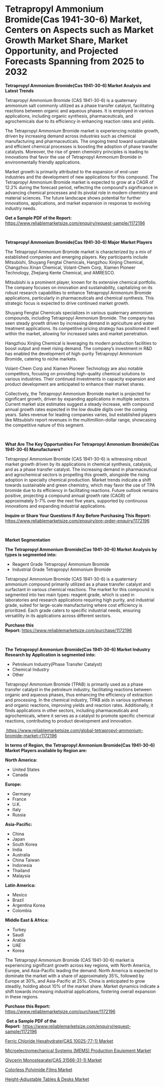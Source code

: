 <p><h1>Tetrapropyl Ammonium Bromide(Cas 1941-30-6) Market, Centers on Aspects such as Market Growth Market Share, Market Opportunity, and Projected Forecasts Spanning from 2025 to 2032</h1></p><p><strong>Tetrapropyl Ammonium Bromide(Cas 1941-30-6) Market Analysis and Latest Trends</strong></p>
<p><p>Tetrapropyl Ammonium Bromide (CAS 1941-30-6) is a quaternary ammonium salt commonly utilized as a phase transfer catalyst, facilitating reactions between organic and aqueous phases. It is employed in various applications, including organic synthesis, pharmaceuticals, and agrochemicals due to its efficiency in enhancing reaction rates and yields.</p><p>The Tetrapropyl Ammonium Bromide market is experiencing notable growth, driven by increasing demand across industries such as chemical manufacturing and pharmaceuticals. The ongoing trend toward sustainable and efficient chemical processes is boosting the adoption of phase transfer catalysts. Moreover, the rise of green chemistry principles is leading to innovations that favor the use of Tetrapropyl Ammonium Bromide in environmentally friendly applications.</p><p>Market growth is primarily attributed to the expansion of end-user industries and the development of new applications for this compound. The Tetrapropyl Ammonium Bromide market is expected to grow at a CAGR of 12.2% during the forecast period, reflecting the compound's significance in advancing chemical processes and its pivotal role in modern chemistry and material sciences. The future landscape shows potential for further innovations, applications, and market expansion in response to evolving industry needs.</p></p>
<p><strong>Get a Sample PDF of the Report:&nbsp;</strong> <a href="https://www.reliablemarketsize.com/enquiry/request-sample/1172196?utm_campaign=1898&utm_medium=2&utm_source=Github&utm_content=ia&utm_term=02022025&utm_id=tetrapropyl-ammonium-bromidecas-1941-30-6">https://www.reliablemarketsize.com/enquiry/request-sample/1172196</a></p>
<p>&nbsp;</p>
<p><strong>Tetrapropyl Ammonium Bromide(Cas 1941-30-6) Major Market Players</strong></p>
<p><p>The Tetrapropyl Ammonium Bromide market is characterized by a mix of established companies and emerging players. Key participants include Mitsubishi, Shuyang Fengtai Chemicals, Hangzhou Xinjing Chemical, Changzhou Xinan Chemical, Volant-Chem Corp, Xiamen Pioneer Technology, Zhejiang Kente Chemical, and AMRESCO. </p><p>Mitsubishi is a prominent player, known for its extensive chemical portfolio. The company focuses on innovation and sustainability, capitalizing on its robust research capabilities to enhance Tetrapropyl Ammonium Bromide applications, particularly in pharmaceuticals and chemical synthesis. This strategic focus is expected to drive continued market growth.</p><p>Shuyang Fengtai Chemicals specializes in various quaternary ammonium compounds, including Tetrapropyl Ammonium Bromide. The company has seen steady growth driven by increasing demand in agriculture and water treatment applications. Its competitive pricing strategy has positioned it well within the market, allowing for increased sales and market penetration.</p><p>Hangzhou Xinjing Chemical is leveraging its modern production facilities to boost output and meet rising demand. The company’s investment in R&D has enabled the development of high-purity Tetrapropyl Ammonium Bromide, catering to niche markets. </p><p>Volant-Chem Corp and Xiamen Pioneer Technology are also notable competitors, focusing on providing high-quality chemical solutions to various industries. Their continued investments in capacity expansion and product development are anticipated to enhance their market shares.</p><p>Collectively, the Tetrapropyl Ammonium Bromide market is projected for significant growth, driven by expanding applications in multiple sectors. Current market size estimates suggest a steady increase, with compound annual growth rates expected in the low double digits over the coming years. Sales revenue for leading companies varies, but established players like Mitsubishi report revenues in the multimillion-dollar range, showcasing the competitive nature of this segment.</p></p>
<p>&nbsp;</p>
<p><strong>What Are The Key Opportunities For Tetrapropyl Ammonium Bromide(Cas 1941-30-6) Manufacturers?</strong></p>
<p><p>Tetrapropyl Ammonium Bromide (CAS 1941-30-6) is witnessing robust market growth driven by its applications in chemical synthesis, catalysis, and as a phase transfer catalyst. The increasing demand in pharmaceutical and agrochemical sectors is propelling this growth, alongside the rising adoption in specialty chemical production. Market trends indicate a shift towards sustainable and green chemistry, which may favor the use of TPA bromide due to its efficiency in facilitating reactions. Future outlook remains positive, projecting a compound annual growth rate (CAGR) of approximately 5-7% over the next five years, supported by continuous innovations and expanding industrial applications.</p></p>
<p><strong>Inquire or Share Your Questions If Any Before Purchasing This Report:</strong> <a href="https://www.reliablemarketsize.com/enquiry/pre-order-enquiry/1172196?utm_campaign=1898&utm_medium=2&utm_source=Github&utm_content=ia&utm_term=02022025&utm_id=tetrapropyl-ammonium-bromidecas-1941-30-6">https://www.reliablemarketsize.com/enquiry/pre-order-enquiry/1172196</a></p>
<p>&nbsp;</p>
<p><strong>Market Segmentation</strong></p>
<p><strong>The Tetrapropyl Ammonium Bromide(Cas 1941-30-6) Market Analysis by types is segmented into:</strong></p>
<p><ul><li>Reagent Grade Tetrapropyl Ammonium Bromide</li><li>Industrial Grade Tetrapropyl Ammonium Bromide</li></ul></p>
<p><p>Tetrapropyl Ammonium Bromide (CAS 1941-30-6) is a quaternary ammonium compound primarily utilized as a phase transfer catalyst and surfactant in various chemical reactions. The market for this compound is segmented into two main types: reagent grade, which is used in laboratories and research applications requiring high purity, and industrial grade, suited for large-scale manufacturing where cost efficiency is prioritized. Each grade caters to specific industrial needs, ensuring versatility in its applications across different sectors.</p></p>
<p><strong>Purchase this Report:&nbsp;</strong><a href="https://www.reliablemarketsize.com/purchase/1172196?utm_campaign=1898&utm_medium=2&utm_source=Github&utm_content=ia&utm_term=02022025&utm_id=tetrapropyl-ammonium-bromidecas-1941-30-6">https://www.reliablemarketsize.com/purchase/1172196</a></p>
<p>&nbsp;</p>
<p><strong>The Tetrapropyl Ammonium Bromide(Cas 1941-30-6) Market Industry Research by Application is segmented into:</strong></p>
<p><ul><li>Petroleum Industry(Phase Transfer Catalyst)</li><li>Chemical Industry</li><li>Other</li></ul></p>
<p><p>Tetrapropyl Ammonium Bromide (TPAB) is primarily used as a phase transfer catalyst in the petroleum industry, facilitating reactions between organic and aqueous phases, thus enhancing the efficiency of extraction and processing. In the chemical industry, TPAB aids in various syntheses and organic reactions, improving yields and reaction rates. Additionally, it finds applications in other sectors, including pharmaceuticals and agrochemicals, where it serves as a catalyst to promote specific chemical reactions, contributing to product development and innovation.</p></p>
<p><a href="https://www.reliablemarketsize.com/global-tetrapropyl-ammonium-bromide-market-r1172196?utm_campaign=1898&utm_medium=2&utm_source=Github&utm_content=ia&utm_term=02022025&utm_id=tetrapropyl-ammonium-bromidecas-1941-30-6">&nbsp;https://www.reliablemarketsize.com/global-tetrapropyl-ammonium-bromide-market-r1172196</a></p>
<p><strong>In terms of Region, the Tetrapropyl Ammonium Bromide(Cas 1941-30-6) Market Players available by Region are:</strong></p>
<p>
    <p> <strong> North America: </strong>
        <ul>
            <li>United States</li>
            <li>Canada</li>
        </ul>
        </p> 
    <p> <strong> Europe: </strong>
        <ul>
            <li>Germany</li>
            <li>France</li>
            <li>U.K.</li>
            <li>Italy</li>
            <li>Russia</li>
        </ul>
        </p> 
    <p> <strong> Asia-Pacific: </strong>
        <ul>
            <li>China</li>
            <li>Japan</li>
            <li>South Korea</li>
            <li>India</li>
            <li>Australia</li>
            <li>China Taiwan</li>
            <li>Indonesia</li>
            <li>Thailand</li>
            <li>Malaysia</li>
        </ul>
        </p> 
    <p> <strong> Latin America: </strong>
        <ul>
            <li>Mexico</li>
            <li>Brazil</li>
            <li>Argentina Korea</li>
            <li>Colombia</li>
        </ul>
        </p> 
    <p> <strong> Middle East & Africa: </strong>
        <ul>
            <li>Turkey</li>
            <li>Saudi</li>
            <li>Arabia</li>
            <li>UAE</li>
            <li>Korea</li>
        </ul>
    </p>
    </p>
<p><p>The Tetrapropyl Ammonium Bromide (CAS 1941-30-6) market is experiencing significant growth across key regions, with North America, Europe, and Asia-Pacific leading the demand. North America is expected to dominate the market with a share of approximately 35%, followed by Europe at 30%, and Asia-Pacific at 25%. China is anticipated to grow steadily, holding about 10% of the market share. Market dynamics indicate a shift towards increasing industrial applications, fostering overall expansion in these regions.</p></p>
<p><strong>Purchase this Report: </strong><a href="https://www.reliablemarketsize.com/purchase/1172196?utm_campaign=1898&utm_medium=2&utm_source=Github&utm_content=ia&utm_term=02022025&utm_id=tetrapropyl-ammonium-bromidecas-1941-30-6">https://www.reliablemarketsize.com/purchase/1172196</a></p>
<p>&nbsp;<strong>Get a Sample PDF of the Report:&nbsp;&nbsp;</strong><a href="https://www.reliablemarketsize.com/enquiry/request-sample/1172196?utm_campaign=1898&utm_medium=2&utm_source=Github&utm_content=ia&utm_term=02022025&utm_id=tetrapropyl-ammonium-bromidecas-1941-30-6">https://www.reliablemarketsize.com/enquiry/request-sample/1172196</a></p>
<p><strong></strong></p>
<p><p><a href="https://github.com/muhjanaidu/Market-Research-Report-List-1/blob/main/ferric-chloride-hexahydratecas-10025-77-1-market.md?utm_campaign=1898&utm_medium=2&utm_source=Github&utm_content=ia&utm_term=02022025&utm_id=tetrapropyl-ammonium-bromidecas-1941-30-6">Ferric Chloride Hexahydrate(CAS 10025-77-1) Market</a></p><p><a href="https://www.linkedin.com/pulse/forecasting-future-in-depth-analysis-microelectromechanical-qtuse?utm_campaign=1898&utm_medium=2&utm_source=Github&utm_content=ia&utm_term=02022025&utm_id=tetrapropyl-ammonium-bromidecas-1941-30-6">Microelectromechanical Systems (MEMS) Production Equipment Market</a></p><p><a href="https://github.com/Chiragrp22/Market-Research-Report-List-7/blob/main/glycerin-monostearatecas-31566-31-1-market.md?utm_campaign=1898&utm_medium=2&utm_source=Github&utm_content=ia&utm_term=02022025&utm_id=tetrapropyl-ammonium-bromidecas-1941-30-6">Glycerin Monostearate(CAS 31566-31-1) Market</a></p><p><a href="https://www.linkedin.com/pulse/detailed-colorless-polyimide-films-market-analysis-expected-7oxaf?utm_campaign=1898&utm_medium=2&utm_source=Github&utm_content=ia&utm_term=02022025&utm_id=tetrapropyl-ammonium-bromidecas-1941-30-6">Colorless Polyimide Films Market</a></p><p><a href="https://www.linkedin.com/pulse/value-segment-market-share-analysis-height-adjustable-gbnuc?utm_campaign=1898&utm_medium=2&utm_source=Github&utm_content=ia&utm_term=02022025&utm_id=tetrapropyl-ammonium-bromidecas-1941-30-6">Height-Adjustable Tables & Desks Market</a></p></p>